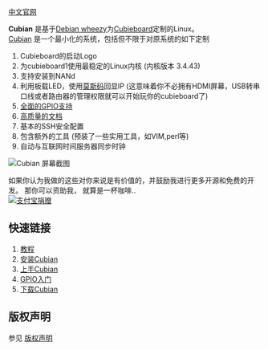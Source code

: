 [中文官网](http://cn.cubian.org/)  

**Cubian** 是基于[Debian wheezy](http://www.debian.org/News/2013/20130504)为[Cubieboard](http://cubieboard.org/)定制的Linux。  
[Cubian](http://cubian.org) 是一个最小化的系统，包括但不限于对原系统的如下定制

1. Cubieboard的启动Logo
2. 为cubieboard1使用最稳定的Linux内核 (内核版本 3.4.43)
4. 支持安装到NANd
1. 利用板载LED，使用[莫斯码](http://en.wikipedia.org/wiki/Morse_code)回显IP (这意味着你不必拥有HDMI屏幕，USB转串口线或者路由器的管理权限就可以开始玩你的cubieboard了)
1. [全面的GPIO支持](https://github.com/cubieplayer/Cubian/wiki/GPIO%E5%85%A5%E9%97%A8)
1. [高质量的文档](https://github.com/cubieplayer/Cubian/wiki/%E6%96%87%E6%A1%A3%E7%B4%A2%E5%BC%95)
1. 基本的SSH安全配置
1. 包含额外的工具 (预装了一些实用工具，如VIM,perl等)
1. 自动与互联网时间服务器同步时钟

<!--There might be a server version in the future which will be based on this version.-->
![Cubian 屏幕截图](http://cubieplayer.github.io/static_files/images/sysinfo.jpg)

如果你认为我做的这些对你来说是有价值的，并鼓励我进行更多开源和免费的开发。 那你可以资助我， 就算是一杯咖啡..  
[![支付宝捐赠](http://cubieplayer.github.io/static_files/images/icons/donate/alipay_donate3.jpg)](https://me.alipay.com/cubieplayer)

快速链接
----
1. [教程](http://cn.cubian.org/tutorials/)
1. [安装Cubian](https://github.com/cubieplayer/Cubian/wiki/%E5%AE%89%E8%A3%85Cubian)
1. [上手Cubian](https://github.com/cubieplayer/Cubian/wiki/%E4%B8%8A%E6%89%8BCubian)
1. [GPIO入门](https://github.com/cubieplayer/Cubian/wiki/GPIO%E5%85%A5%E9%97%A8)
1. [下载Cubian](http://cn.cubian.org/downloads/)

版权声明
----
参见 [版权声明](https://github.com/cubieplayer/Cubian/blob/doc/LICENSE)
